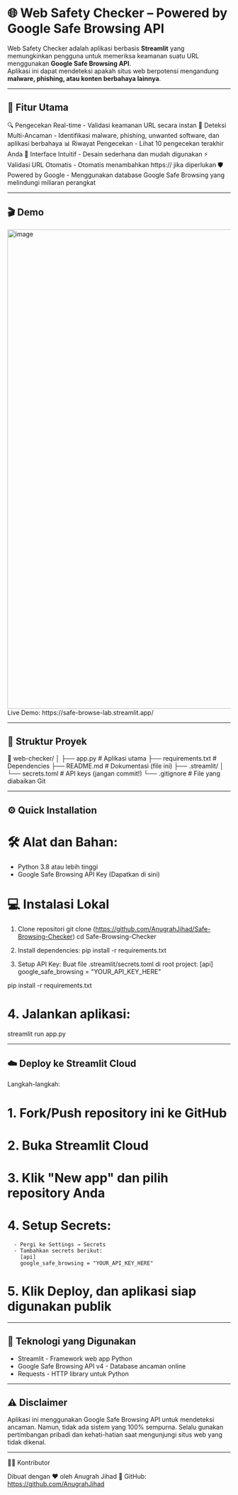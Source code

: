 # 🌐 Web Safety Checker – Powered by Google Safe Browsing API

Web Safety Checker adalah aplikasi berbasis **Streamlit** yang memungkinkan pengguna untuk memeriksa keamanan suatu URL menggunakan **Google Safe Browsing API**.  
Aplikasi ini dapat mendeteksi apakah situs web berpotensi mengandung **malware, phishing, atau konten berbahaya lainnya**.

---

## 🚀 Fitur Utama
🔍 Pengecekan Real-time - Validasi keamanan URL secara instan
🎯 Deteksi Multi-Ancaman - Identifikasi malware, phishing, unwanted software, dan aplikasi berbahaya
📊 Riwayat Pengecekan - Lihat 10 pengecekan terakhir Anda
🚀 Interface Intuitif - Desain sederhana dan mudah digunakan
⚡ Validasi URL Otomatis - Otomatis menambahkan https:// jika diperlukan
🛡️ Powered by Google - Menggunakan database Google Safe Browsing yang melindungi miliaran perangkat

---

## 🎬 Demo

<img width="1919" height="1079" alt="image" src="https://github.com/user-attachments/assets/4c50cb46-a4fb-4e0a-b683-0d2370bc62a7" />
Live Demo: https://safe-browse-lab.streamlit.app/

---

## 🧩 Struktur Proyek

📁 web-checker/
│
├── app.py                 # Aplikasi utama
├── requirements.txt       # Dependencies
├── README.md             # Dokumentasi (file ini)
├── .streamlit/
│   └── secrets.toml      # API keys (jangan commit!)
└── .gitignore           # File yang diabaikan Git

---

## ⚙️ Quick Installation

# 🛠️ Alat dan Bahan: 
- Python 3.8 atau lebih tinggi
- Google Safe Browsing API Key (Dapatkan di sini)

# 💻 Instalasi Lokal
1. Clone repositori
git clone (https://github.com/AnugrahJihad/Safe-Browsing-Checker)
cd Safe-Browsing-Checker

2. Install dependencies:
pip install -r requirements.txt

3. Setup API Key: Buat file .streamlit/secrets.toml di root project:
[api]
google_safe_browsing = "YOUR_API_KEY_HERE"

pip install -r requirements.txt

# 4. Jalankan aplikasi:
streamlit run app.py

---

## ☁️ Deploy ke Streamlit Cloud

Langkah-langkah:
# 1. Fork/Push repository ini ke GitHub
# 2. Buka Streamlit Cloud
# 3. Klik "New app" dan pilih repository Anda
# 4. Setup Secrets:
      - Pergi ke Settings → Secrets
      - Tambahkan secrets berikut:
        [api]
        google_safe_browsing = "YOUR_API_KEY_HERE"
# 5. Klik Deploy, dan aplikasi siap digunakan publik

---

## 🔧 Teknologi yang Digunakan

- Streamlit - Framework web app Python
- Google Safe Browsing API v4 - Database ancaman online
- Requests - HTTP library untuk Python

---

## ⚠️ Disclaimer

Aplikasi ini menggunakan Google Safe Browsing API untuk mendeteksi ancaman. Namun, tidak ada sistem yang 100% sempurna. Selalu gunakan pertimbangan pribadi dan kehati-hatian saat mengunjungi situs web yang tidak dikenal.

---

🧑‍💻 Kontributor

Dibuat dengan ❤️ oleh Anugrah Jihad
🔗 GitHub: https://github.com/AnugrahJihad
